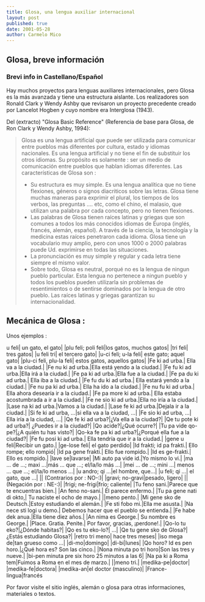 ```yaml
---
title: Glosa, una lengua auxiliar internacional
layout: post
published: true
date: 2001-05-28
author: Carmelo Mico
---
```



## Glosa, breve información

### Brevi info in Castellano/Español

Hay muchos proyectos para lenguas auxiliares internacionales, pero Glosa es la más avanzada y tiene una estructura aislante. Los realizadores son Ronald Clark y Wendy Ashby que revisaron un proyecto precedente creado por Lancelot Hogben y cuyo nombre era Interglosa (1943).

  

Del (extracto) "Glosa Basic Reference" (Referencia de base para Glosa, de Ron Clark y Wendy Ashby, 1994):

> Glosa es una lengua artificial que puede ser utilizada para comunicar entre pueblos más diferentes por cultura, estado y idiomas nacionales. Es una lengua artificial y no tiene el fin de substituir los otros idiomas. Su propósito es solamente : ser un medio de comunicación entre pueblos que hablan idiomas diferentes.
> Las características de Glosa son :
> *   Su estructura es muy simple. Es una lengua analítica que no tiene flexiones, géneros o signos diacriticos sobre las letras. Glosa tiene muchas maneras para exprimir el plural, los tiempos de los verbos, las preguntas .... etc, como el chino, el malasio, que utilizan una palabra por cada concepto, pero no tienen flexiones.
> *   Las palabras de Glosa tienen raíces latinas y griegas que son comunes a todos los más conocidos idiomas de Europa (inglés, francés, alemán, español). A través de la ciencia, la tecnología y la medicina estas raíces penetraron cada idioma. Glosa tiene un vocabulario muy amplio, pero con unos 1000 o 2000 palabras puede Ud. exprimirse en todas las situaciones.
> *   La pronunciación es muy simple y regular y cada letra tiene siempre el mismo valor.
> *   Sobre todo, Glosa es neutral, porqué no es la lengua de ningun pueblo particular. Esta lengua no pertenece a ningun pueblo y todos los pueblos pueden utilizarla sin problemas de resentimientos o de sentirse dominados por la lengua de otro pueblo. Las raíces latinas y griegas garantizan su internacionalidad.

  

## Mecánica de Glosa :

Unos ejemplos :

u feli| un gato, el gato|
|plu feli; poli feli|los gatos, muchos gatos|
|tri feli| tres gatos|
|u feli tri| el tercero gato|
|u-ci feli; u-la feli| este gato; aquel gato|
|plu-ci feli, plu-la feli| estos gatos, aquellos gatos|
|Fe ki ad urba.| Ella va a la ciudad.|
|Fe nu ki ad urba.|Ella está yendo a la ciudad.|
|Fe fu ki ad urba.|Ella irá a la ciudad.|
|Fe pa ki ad urba.|Ella fue a la ciudad.|
|Fe pa du ki ad urba.| Ella iba a la ciudad.|
|Fe fu du ki ad urba.| Ella estará yendo a la ciudad.|
|Fe nu pa ki ad urba.| Ella ha ido a la ciudad.|
|Fe nu fu ki ad urba.| Ella ahora desearía ir a la ciudad.|
|Fe pa more ki ad urba.| Ella estaba acostumbrada a ir a la ciudad.|
|Fe ne sio ki ad urba.|Ella no iría a la ciudad.|
|Lase na ki ad urba.|Vamos a la ciudad.|
|Lase fe ki ad urba.|Dejala ir a la ciudad.|
|Si fe ki ad urba, ...|si ella va a la ciudad, ...|
|Fe sio ki ad urba, ...| Ella iría a la ciudad, ...|
|Qe fe ki ad urba?|¿Va ella a la ciudad?|
|Qe tu pote ki ad urba?| ¿Puedes ir a la ciudad?|
|Qo acide?|¿Qué ocurre?|
|Tu pa vide qo-pe?|¿A quién tu has visto?|
|Qo-ka fe pa ki ad urba?|¿Porqué ella fue a la ciudad?|
|Fe fu posi ki ad urba.| Ella tendría que ir a la ciudad.|
|gene u feli|Recibir un gato.|
|ge-lose feli| el gato perdido|
|Id frakti; id pa frakti.| Ello rompe; ello rompió|
|Id pa gene frakti.| Ello fue rompido.|
|Id es ge-frakti.| Ello es rompido.|
|lave se|lavarse|
|Mi auto pa vide id.|Yo mismo lo vi.|
|ma ... de ...; maxi ...|más ... que ...; el/la/lo más ...|
|mei ... de ...; mini ...| menos ... que ...; el/la/lo menos ...|
|u andro; qi ...|el hombre, que...|
|u feli; qi ...| el gato, que ...|
|| (Contrarios por : NO-:)|
|gravi; no-gravi|pesado, ligero|
|| (Negación por : NE-:)|
|frigi; ne-frigi|frío; caliente|
|Tu feno sani.|Parece que te encuentras bien.|
|An feno no-sani.| Él parece enfermo.|
|Tu pa gene nati di okto,| Tu naciste el ocho de mayo.|
||meno pento.|
|Mi gene sko de Deutsch.|Estoy estudiando el alemán.|
|Fe sti fobo mi.|Ella me asusta.|
|Na nece sti logi u demo.| Debemos hacer que el pueblo se entienda.|
|Fe habe dek anua.|Ella tiene diez años.|
|An nima es George.| Su nombre es George.|
|Place. Gratia. Penite.| Por favor, gracias, ¡perdone!.|
|Qo-lo tu eko?|¿Dónde habitas?|
|Qo es tu eko-lo?| ...|
|Qe tu gene sko de Glosa?| ¿Estás estudiando Glosa?|
|retro tri meno| hace tres meses|
|iso mega de|tan grueso como ...|
|di-mo|domingo|
|di-bi|lunes|
|Qo horo? Id es pen horo.|¿Qué hora es? Son las cinco.|
|Nona minuta po tri horo|Son las tres y nueve.|
|bi-pen minuta pre six horo 25 minutos a las 6|
|Na pa ki a Roma tem|Fuimos a Roma en el mes de marzo.|
||meno tri.|
|medika-pe|doctor|
|medika-fe|doctora|
|medika-an|el doctor (masculino)|
|France-lingua|francés

Por favor visite el sitio inglés, alemán o glosa para otras informaciones, materiales o textos.
